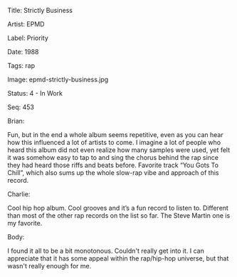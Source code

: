Title:  Strictly Business

Artist: EPMD

Label:  Priority

Date:   1988

Tags:   rap

Image:  epmd-strictly-business.jpg

Status: 4 - In Work

Seq:    453

Brian: 

Fun, but in the end a whole album seems repetitive, even as you can hear how this influenced a lot of artists to come.  I imagine a lot of people who heard this album did not even realize how many samples were used, yet felt it was somehow easy to tap to and sing the chorus behind the rap since they had heard those riffs and beats before. Favorite track “You Gots To Chill”, which also sums up the whole slow-rap vibe and approach of this record. 

Charlie: 

Cool hip hop album. Cool grooves and it’s a fun record to listen to. Different than most of the other rap records on the list so far. The Steve Martin one is my favorite.


Body: 

I found it all to be a bit monotonous. Couldn't really get into it. I can appreciate that it has some appeal within the rap/hip-hop universe, but that wasn't really enough for me. 

